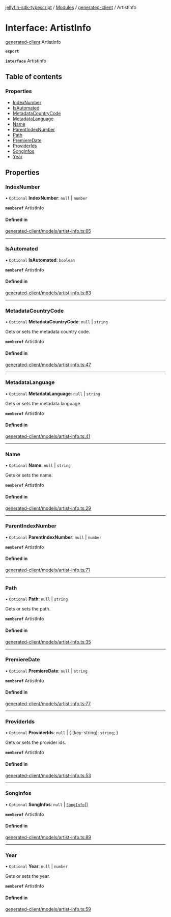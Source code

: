 [jellyfin-sdk-typescript](../README.md) / [Modules](../modules.md) / [generated-client](../modules/generated_client.md) / ArtistInfo

# Interface: ArtistInfo

[generated-client](../modules/generated_client.md).ArtistInfo

**`export`**

**`interface`** ArtistInfo

## Table of contents

### Properties

- [IndexNumber](generated_client.ArtistInfo.md#indexnumber)
- [IsAutomated](generated_client.ArtistInfo.md#isautomated)
- [MetadataCountryCode](generated_client.ArtistInfo.md#metadatacountrycode)
- [MetadataLanguage](generated_client.ArtistInfo.md#metadatalanguage)
- [Name](generated_client.ArtistInfo.md#name)
- [ParentIndexNumber](generated_client.ArtistInfo.md#parentindexnumber)
- [Path](generated_client.ArtistInfo.md#path)
- [PremiereDate](generated_client.ArtistInfo.md#premieredate)
- [ProviderIds](generated_client.ArtistInfo.md#providerids)
- [SongInfos](generated_client.ArtistInfo.md#songinfos)
- [Year](generated_client.ArtistInfo.md#year)

## Properties

### IndexNumber

• `Optional` **IndexNumber**: ``null`` \| `number`

**`memberof`** ArtistInfo

#### Defined in

[generated-client/models/artist-info.ts:65](https://github.com/thornbill/jellyfin-sdk-typescript/blob/350a9a5/src/generated-client/models/artist-info.ts#L65)

___

### IsAutomated

• `Optional` **IsAutomated**: `boolean`

**`memberof`** ArtistInfo

#### Defined in

[generated-client/models/artist-info.ts:83](https://github.com/thornbill/jellyfin-sdk-typescript/blob/350a9a5/src/generated-client/models/artist-info.ts#L83)

___

### MetadataCountryCode

• `Optional` **MetadataCountryCode**: ``null`` \| `string`

Gets or sets the metadata country code.

**`memberof`** ArtistInfo

#### Defined in

[generated-client/models/artist-info.ts:47](https://github.com/thornbill/jellyfin-sdk-typescript/blob/350a9a5/src/generated-client/models/artist-info.ts#L47)

___

### MetadataLanguage

• `Optional` **MetadataLanguage**: ``null`` \| `string`

Gets or sets the metadata language.

**`memberof`** ArtistInfo

#### Defined in

[generated-client/models/artist-info.ts:41](https://github.com/thornbill/jellyfin-sdk-typescript/blob/350a9a5/src/generated-client/models/artist-info.ts#L41)

___

### Name

• `Optional` **Name**: ``null`` \| `string`

Gets or sets the name.

**`memberof`** ArtistInfo

#### Defined in

[generated-client/models/artist-info.ts:29](https://github.com/thornbill/jellyfin-sdk-typescript/blob/350a9a5/src/generated-client/models/artist-info.ts#L29)

___

### ParentIndexNumber

• `Optional` **ParentIndexNumber**: ``null`` \| `number`

**`memberof`** ArtistInfo

#### Defined in

[generated-client/models/artist-info.ts:71](https://github.com/thornbill/jellyfin-sdk-typescript/blob/350a9a5/src/generated-client/models/artist-info.ts#L71)

___

### Path

• `Optional` **Path**: ``null`` \| `string`

Gets or sets the path.

**`memberof`** ArtistInfo

#### Defined in

[generated-client/models/artist-info.ts:35](https://github.com/thornbill/jellyfin-sdk-typescript/blob/350a9a5/src/generated-client/models/artist-info.ts#L35)

___

### PremiereDate

• `Optional` **PremiereDate**: ``null`` \| `string`

**`memberof`** ArtistInfo

#### Defined in

[generated-client/models/artist-info.ts:77](https://github.com/thornbill/jellyfin-sdk-typescript/blob/350a9a5/src/generated-client/models/artist-info.ts#L77)

___

### ProviderIds

• `Optional` **ProviderIds**: ``null`` \| { [key: string]: `string`;  }

Gets or sets the provider ids.

**`memberof`** ArtistInfo

#### Defined in

[generated-client/models/artist-info.ts:53](https://github.com/thornbill/jellyfin-sdk-typescript/blob/350a9a5/src/generated-client/models/artist-info.ts#L53)

___

### SongInfos

• `Optional` **SongInfos**: ``null`` \| [`SongInfo`](generated_client.SongInfo.md)[]

**`memberof`** ArtistInfo

#### Defined in

[generated-client/models/artist-info.ts:89](https://github.com/thornbill/jellyfin-sdk-typescript/blob/350a9a5/src/generated-client/models/artist-info.ts#L89)

___

### Year

• `Optional` **Year**: ``null`` \| `number`

Gets or sets the year.

**`memberof`** ArtistInfo

#### Defined in

[generated-client/models/artist-info.ts:59](https://github.com/thornbill/jellyfin-sdk-typescript/blob/350a9a5/src/generated-client/models/artist-info.ts#L59)
